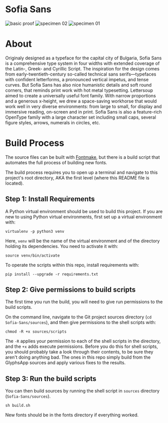 # Sofia Sans
![basic proof](https://github.com/lettersoup/Sofia-Sans/blob/master/documentation/drawbot/basic-proof.png?raw=true)
![specimen 02](https://github.com/lettersoup/Sofia-Sans/blob/master/specimens/SofiaSans_02.png?raw=true)
![specimen 01](https://github.com/lettersoup/Sofia-Sans/blob/master/specimens/SofiaSans_01.png?raw=true)

# About

Originaly designed as a typeface for the capital city of Bulgaria, Sofia Sans is a comprehensive type system in four widths with extended coverage of the Latin-, Greek- and Cyrillic Script.
The inspiration for the design comes from early-twentieth-century so-called technical sans serifs—typefaces with confident letterforms, a pronounced vertical impetus, and tense curves. But Sofia Sans has also nice humanistic details and soft round corners, that reminds print work with hot metal typesetting.
Lettersoup aimed to create a universally useful font family. With narrow proportions and a generous x-height, we drew a space-saving workhorse that would work well in very diverse environments: from large to small, for display and immersive reading, on-screen and in print.
Sofia Sans is also a feature-rich OpenType family with a large character set including small caps, several figure styles, arrows, numerals in circles, etc.

# Build Process

The source files can be built with [Fontmake](https://github.com/googlefonts/fontmake), but there is a build script that automates the full process of building new fonts.

The build process requires you to open up a terminal and navigate to this project's root directory, AKA the first level (where this README file is located).

## Step 1: Install Requirements

A Python virtual environment should be used to build this project. If you are new to using Python virtual environments, first set up a virtual environment with:

```
virtualenv -p python3 venv
```

Here, `venv` will be the name of the virtual environment and of the directory holding its dependencies. You need to activate it with:

```
source venv/bin/activate
```

To operate the scripts within this repo, install requirements with:

```
pip install --upgrade -r requirements.txt
```

## Step 2: Give permissions to build scripts

The first time you run the build, you will need to give run permissions to the build scripts.

On the command line, navigate to the Git project sources directory (`cd Sofia-Sans/sources`), and then give permissions to the shell scripts with:

```
chmod -R +x sources/scripts
```

The `-R` applies your permission to each of the shell scripts in the directory, and the `+x` adds execute permissions. Before you do this for shell scripts, you should probably take a look through their contents, to be sure they aren't doing anything bad. The ones in this repo simply build from the GlyphsApp sources and apply various fixes to the results.

## Step 3: Run the build scripts

You can then build sources by running the shell script in `sources` directory (`Sofia-Sans/sources`).

```
sh build.sh
```

New fonts should be in the fonts directory if everything worked.
